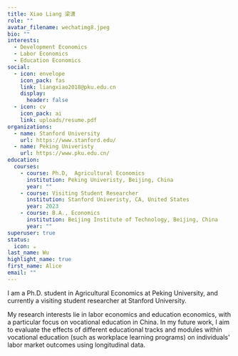 ```yaml
---
title: Xiao Liang 梁潇
role: ""
avatar_filename: wechatimg8.jpeg
bio: ""
interests:
  - Development Economics
  - Labor Economics
  - Education Economics
social:
  - icon: envelope
    icon_pack: fas
    link: liangxiao2018@pku.edu.cn
    display:
      header: false
  - icon: cv
    icon_pack: ai
    link: uploads/resume.pdf
organizations:
  - name: Stanford University
    url: https://www.stanford.edu/
  - name: Peking Univeristy
    url: https://www.pku.edu.cn/
education:
  courses:
    - course: Ph.D,  Agricultural Economics
      institution: Peking Univeristy, Beijing, China
      year: ""
    - course: Visiting Student Researcher
      institution: Stanford Univeristy, CA, United States
      year: 2023
    - course: B.A., Economics
      institution: Beijing Institute of Technology, Beijing, China
      year: ""
superuser: true
status:
  icon: ☕️
last_name: Wu
highlight_name: true
first_name: Alice
email: ""
---
```

I am a Ph.D. student in Agricultural Economics at Peking University, and currently a visiting student researcher at Stanford University. 

My research interests lie in labor economics and education economics, with a particular focus on vocational education in China. In my future work, I aim to evaluate the effects of different educational tracks and modules within vocational education (such as workplace learning programs) on individuals' labor market outcomes using longitudinal data.
